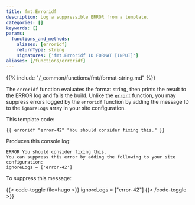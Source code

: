 ```yaml
---
title: fmt.Erroridf
description: Log a suppressible ERROR from a template.
categories: []
keywords: []
params:
  functions_and_methods:
    aliases: [erroridf]
    returnType: string
    signatures: ['fmt.Erroridf ID FORMAT [INPUT]']
aliases: [/functions/erroridf]
---
```


{{% include "/_common/functions/fmt/format-string.md" %}}

The `erroridf` function evaluates the format string, then prints the result to the ERROR log and fails the build. Unlike the [`errorf`] function, you may suppress errors logged by the `erroridf` function by adding the message ID to the `ignoreLogs` array in your site configuration.

This template code:

```go-html-template
{{ erroridf "error-42" "You should consider fixing this." }}
```

Produces this console log:

```text
ERROR You should consider fixing this.
You can suppress this error by adding the following to your site configuration:
ignoreLogs = ['error-42']
```

To suppress this message:

{{< code-toggle file=hugo >}}
ignoreLogs = ["error-42"]
{{< /code-toggle >}}

[`errorf`]: /functions/fmt/errorf/
